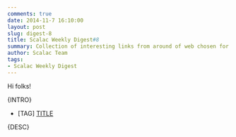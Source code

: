 ```yaml
---
comments: true
date: 2014-11-7 16:10:00
layout: post
slug: digest-8
title: Scalac Weekly Digest#8
summary: Collection of interesting links from around of web chosen for you by Scalac team
author: Scalac Team
tags:
- Scalac Weekly Digest
---
```


Hi folks! 

{INTRO}

* \[TAG\] [TITLE](LINK)

{DESC}
